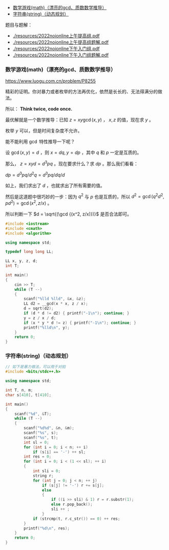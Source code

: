 <!-- @import "[TOC]" {cmd="toc" depthFrom=1 depthTo=6 orderedList=false} -->

<!-- code_chunk_output -->

- [数学游戏(math)（漂亮的gcd、质数数学推导）](#数学游戏math漂亮的gcd-质数数学推导)
- [字符串(string)（动态规划）](#字符串string动态规划)

<!-- /code_chunk_output -->

题目与题解：
- [./resources/2022noionline上午提高组.pdf](./resources/2022noionline上午提高组.pdf)
- [./resources/2022noionline上午提高组题解.pdf](./resources/2022noionline上午提高组题解.pdf)
- [./resources/2022noionline下午入门组.pdf](./resources/2022noionline下午入门组.pdf)
- [./resources/2022noionline下午入门组题解.pdf](./resources/2022noionline下午入门组题解.pdf)

### 数学游戏(math)（漂亮的gcd、质数数学推导）

https://www.luogu.com.cn/problem/P8255

精彩的证明。你对暴力或者枚举的方法再优化，依然是长长的、无法得满分的做法。

所以： **Think twice, code once.**

最优解就是一个数学推导：已知 $z = xy\gcd{(x, y)}$ ， $x, z$ 的值，现在求 $y$ 。

枚举 $y$ 可以，但是时间复杂度不允许。

能不能利用 $\gcd$ 特性推导一下呢？

设 $\gcd(x,y) = d$ ，则 $x = dq, y = dp$ ，其中 $q$ 和 $p$ 一定是互质的。

那么， $z = xyd = d^3 pq$ 。现在要求什么？求 $dp$ 。那么我们看看：

$dp = d^3 pq / d^2 q = d^3 pq / dq / d$

如上，我们求出了 $d$ ，也就求出了所有需要的值。

然后是这道题中很巧妙的一步：因为 $q^2$ 与 $p$ 也是互质的，所以 $d^2 = \gcd{(q^2 d^2, pd^2)} = \gcd{(x^2, z / x)}$ 。

所以判断一下 $d = \sqrt{(\gcd {(x^2, z/x)})}$ 是否合法即可。

```cpp
#include <iostream>
#include <cmath>
#include <algorithm>

using namespace std;

typedef long long LL;

LL x, y, z, d;
int T;

int main()
{
    cin >> T;
    while (T --)
    {
        scanf("%lld %lld", &x, &z);
        LL d2 = __gcd(x * x, z / x);
        d = sqrt(d2);
        if (d * d != d2) { printf("-1\n"); continue; }
        y = z / x / d;
        if (x * y * d != z) { printf("-1\n"); continue; }
        printf("%lld\n", y);
    }
    return 0;
}
```

### 字符串(string)（动态规划）

```cpp
// 如下是暴力做法，可以用于对拍
#include <bits/stdc++.h>

using namespace std;

int T, n, m;
char s[410], t[410];

int main()
{
    scanf("%d", &T);
    while (T --)
    {
    	scanf("%d%d", &n, &m);
    	scanf("%s", s);
    	scanf("%s", t);
    	int sl = 0;
    	for (int i = 0; i < n; ++ i)
    		if (s[i] == '-') ++ sl;
    	int res = 0;
    	for (int i = 0; i < (1 << sl); ++ i)
    	{
    		int sli = 0;
    		string r;
    		for (int j = 0; j < n; ++ j)
    			if (s[j] != '-') r += s[j];
    			else
    			{
    				if ((i >> sli) & 1) r = r.substr(1);
    				else r.pop_back();
    				sli ++ ;
    			}
    		if (strcmp(t, r.c_str()) == 0) ++ res; 
    	}
    	printf("%d\n", res);
    }
    return 0;
}
```

